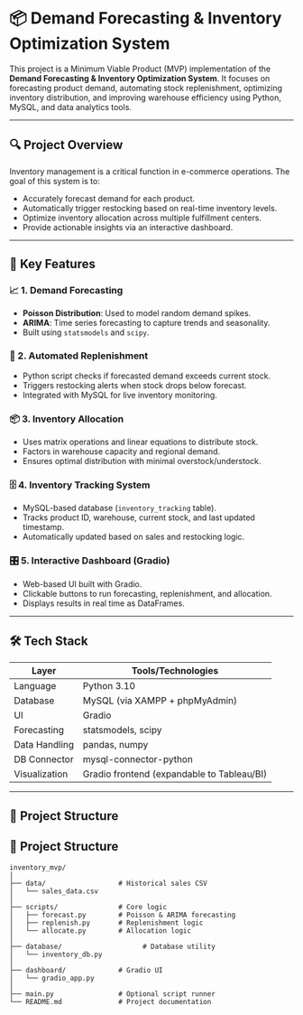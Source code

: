 # 📦 Demand Forecasting & Inventory Optimization System 

This project is a Minimum Viable Product (MVP) implementation of the **Demand Forecasting & Inventory Optimization System**. It focuses on forecasting product demand, automating stock replenishment, optimizing inventory distribution, and improving warehouse efficiency using Python, MySQL, and data analytics tools.

---

## 🔍 Project Overview

Inventory management is a critical function in e-commerce operations. The goal of this system is to:
- Accurately forecast demand for each product.
- Automatically trigger restocking based on real-time inventory levels.
- Optimize inventory allocation across multiple fulfillment centers.
- Provide actionable insights via an interactive dashboard.

---

## 🚀 Key Features

### 📈 1. Demand Forecasting
- **Poisson Distribution**: Used to model random demand spikes.
- **ARIMA**: Time series forecasting to capture trends and seasonality.
- Built using `statsmodels` and `scipy`.

### 🛒 2. Automated Replenishment
- Python script checks if forecasted demand exceeds current stock.
- Triggers restocking alerts when stock drops below forecast.
- Integrated with MySQL for live inventory monitoring.

### 📦 3. Inventory Allocation
- Uses matrix operations and linear equations to distribute stock.
- Factors in warehouse capacity and regional demand.
- Ensures optimal distribution with minimal overstock/understock.

### 🗄️ 4. Inventory Tracking System
- MySQL-based database (`inventory_tracking` table).
- Tracks product ID, warehouse, current stock, and last updated timestamp.
- Automatically updated based on sales and restocking logic.

### 🎛️ 5. Interactive Dashboard (Gradio)
- Web-based UI built with Gradio.
- Clickable buttons to run forecasting, replenishment, and allocation.
- Displays results in real time as DataFrames.

---

## 🛠️ Tech Stack

| Layer         | Tools/Technologies                         |
|---------------|---------------------------------------------|
| Language      | Python 3.10                                 |
| Database      | MySQL (via XAMPP + phpMyAdmin)              |
| UI            | Gradio                                      |
| Forecasting   | statsmodels, scipy                          |
| Data Handling | pandas, numpy                               |
| DB Connector  | mysql-connector-python                      |
| Visualization | Gradio frontend (expandable to Tableau/BI)  |

---

## 📂 Project Structure

## 📂 Project Structure

```
inventory_mvp/
│
├── data/                  # Historical sales CSV
│   └── sales_data.csv
│
├── scripts/               # Core logic
│   ├── forecast.py        # Poisson & ARIMA forecasting
│   ├── replenish.py       # Replenishment logic
│   └── allocate.py        # Allocation logic
│
├── database/                    # Database utility
│   └── inventory_db.py
│
├── dashboard/             # Gradio UI
│   └── gradio_app.py
│
├── main.py                # Optional script runner
└── README.md              # Project documentation



